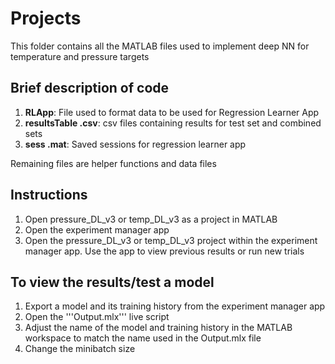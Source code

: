 # Projects
This folder contains all the MATLAB files used to implement deep NN for temperature and pressure targets

## Brief description of code
1. **RLApp**: File used to format data to be used for Regression Learner App
2. **resultsTable .csv**: csv files containing results for test set and combined sets
3. **sess .mat**: Saved sessions for regression learner app

Remaining files are helper functions and data files

## Instructions
1. Open pressure_DL_v3 or temp_DL_v3 as a project in MATLAB
2. Open the experiment manager app
3. Open the pressure_DL_v3 or temp_DL_v3 project within the experiment manager app. Use the app to view previous results or run new trials
## To view the results/test a model
1. Export a model and its training history from the experiment manager app
2. Open the '''Output.mlx''' live script
3. Adjust the name of the model and training history in the MATLAB workspace to match the name used in the Output.mlx file
4. Change the minibatch size 

